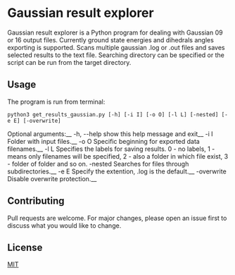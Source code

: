 # Gaussian result explorer

Gaussian result explorer is a Python program for dealing with Gaussian 09 or 16 output files. Currently ground state energies and dihedrals angles exporting is supported. Scans multiple gaussian .log or .out files and saves selected results to the text file. Searching directory can be specified or the script can be run from the target directory.

## Usage

The program is run from terminal:

```
python3 get_results_gaussian.py [-h] [-i I] [-o O] [-l L] [-nested] [-e E] [-overwrite]
```
Optional arguments:__
  -h, --help  show this help message and exit__
  -i I        Folder with input files.__
  -o O        Specific beginning for exported data filenames.__
  -l L        Specifies the labels for saving results. 0 - no labels, 1 - means only filenames will be specified, 2 -
              also a folder in which file exist, 3 - folder of folder and so on.
  -nested     Searches for files through subdirectories.__
  -e E        Specify the extention, .log is the default.__
  -overwrite  Disable overwrite protection.__

## Contributing

Pull requests are welcome. For major changes, please open an issue first
to discuss what you would like to change.

## License

[MIT](https://choosealicense.com/licenses/mit/)
